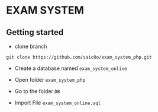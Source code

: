 # EXAM SYSTEM

## Getting started

- clone branch

```
git clone https://github.com/saicOo/exam_system_php.git
```
- Create a database named `exam_system_online`

- Open folder `exam_system_php`

- Go to the folder `DB`

- Import File `exam_system_online.sql`

